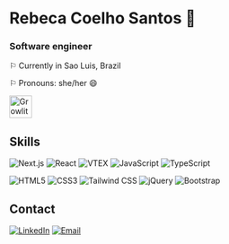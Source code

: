 # Rebeca Coelho Santos 🐶
### Software engineer

⚐ Currently in Sao Luis, Brazil 

⚐ Pronouns: she/her 😄 

<div style="display: flex; align-items: center;">
  <img src="https://fc04.deviantart.net/fs70/f/2012/182/1/c/1c221563ec94a469dbcfa276514e59ab-d55mqyw.gif" alt="Growlithe" width="40" height="40" style="margin-right: 20px;">
</div>

## Skills

![Next.js](https://img.shields.io/badge/Next.js-000000?style=for-the-badge&logo=next.js&logoColor=white) ![React](https://img.shields.io/badge/React-61DAFB?style=for-the-badge&logo=react&logoColor=white) ![VTEX](https://img.shields.io/badge/VTEX-FFE15A?style=for-the-badge&logo=vtex&logoColor=black) ![JavaScript](https://img.shields.io/badge/JavaScript-F7DF1E?style=for-the-badge&logo=javascript&logoColor=black) ![TypeScript](https://img.shields.io/badge/TypeScript-3178C6?style=for-the-badge&logo=typescript&logoColor=white) 

![HTML5](https://img.shields.io/badge/HTML5-E34F26?style=for-the-badge&logo=html5&logoColor=white) ![CSS3](https://img.shields.io/badge/CSS3-1572B6?style=for-the-badge&logo=css3&logoColor=white) ![Tailwind CSS](https://img.shields.io/badge/Tailwind_CSS-38B2AC?style=for-the-badge&logo=tailwind-css&logoColor=white) ![jQuery](https://img.shields.io/badge/jQuery-0769AD?style=for-the-badge&logo=jquery&logoColor=white) ![Bootstrap](https://img.shields.io/badge/Bootstrap-7952B3?style=for-the-badge&logo=bootstrap&logoColor=white)



## Contact
[![LinkedIn](https://img.shields.io/badge/LinkedIn-0077B5?style=for-the-badge&logo=linkedin&logoColor=white)](https://www.linkedin.com/in/rebecacoelhos/)
[![Email](https://img.shields.io/badge/Email-D14836?style=for-the-badge&logo=gmail&logoColor=white)](mailto:rebecasantoscoelho@gmail.com)
